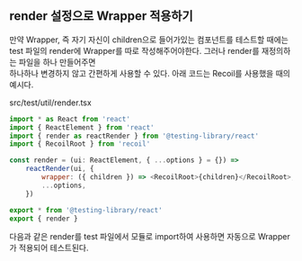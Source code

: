 ## render 설정으로 Wrapper 적용하기

만약 Wrapper, 즉 자기 자신이 children으로 들어가있는 컴포넌트를 테스트할 때에는  
test 파일의 render에 Wrapper를 따로 작성해주어야한다. 그러나 render를 재정의하는 파일을 하나 만들어주면  
하나하나 변경하지 않고 간편하게 사용할 수 있다. 아래 코드는 Recoil를 사용했을 때의 예시다.

src/test/util/render.tsx

```js
import * as React from 'react'
import { ReactElement } from 'react'
import { render as reactRender } from '@testing-library/react'
import { RecoilRoot } from 'recoil'

const render = (ui: ReactElement, { ...options } = {}) =>
	reactRender(ui, {
		wrapper: ({ children }) => <RecoilRoot>{children}</RecoilRoot>,
		...options,
	})

export * from '@testing-library/react'
export { render }
```

다음과 같은 render를 test 파일에서 모듈로 import하여 사용하면 자동으로 Wrapper가 적용되어 테스트된다.
